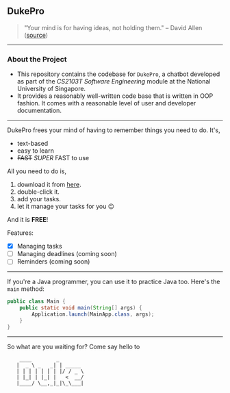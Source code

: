  ## DukePro
>"Your mind is for having ideas, not holding them." – David Allen ([source](https://dansilvestre.com/productivity-quotes))

---
### About the Project
* This repository contains the codebase for `DukePro`, a chatbot developed as part of the _CS2103T Software Engineering_ module at the National University of Singapore.
* It provides a reasonably well-written code base that is written in OOP fashion. It comes with a reasonable level of user and developer documentation.
---

DukePro frees your mind of having to remember things you need to do. It's,
- text-based
- easy to learn
- ~~FAST~~ *SUPER* FAST to use

All you need to do is,
1. download it from [here](https://github.com/gremmyz/ip/releases/tag/A-Jar).
2. double-click it.
3. add your tasks.
4. let it manage your tasks for you 😉

And it is **FREE**!

Features:
- [x] Managing tasks
- [ ] Managing deadlines (coming soon)
- [ ] Reminders (coming soon)
---

If you're a Java programmer, you can use it to practice Java too. Here's the `main` method:
```java
public class Main {
    public static void main(String[] args) {
        Application.launch(MainApp.class, args);
    }
}
``` 
---
So what are you waiting for? Come say hello to
```
    ____        _        
   |  _ \ _   _| | _____ 
   | | | | | | | |/ / _ \
   | |_| | |_| |   <  __/
   |____/ \__,_|_|\_\___|
   ```

